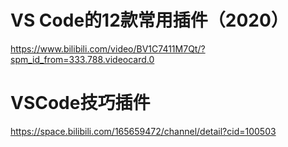 # VS Code的12款常用插件（2020）
https://www.bilibili.com/video/BV1C7411M7Qt/?spm_id_from=333.788.videocard.0

# VSCode技巧插件
https://space.bilibili.com/165659472/channel/detail?cid=100503
